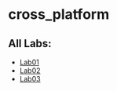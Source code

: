 # cross_platform

## All Labs:

- [Lab01](./lib/labs/lab01.dart)
- [Lab02](./lib/labs/lab02.dart)
- [Lab03](./lib/labs/lab03.dart)
